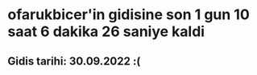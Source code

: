 # ofarukbicer'in gidisine son 1 gun 10 saat 6 dakika 26 saniye kaldi

## Gidis tarihi: 30.09.2022 :(